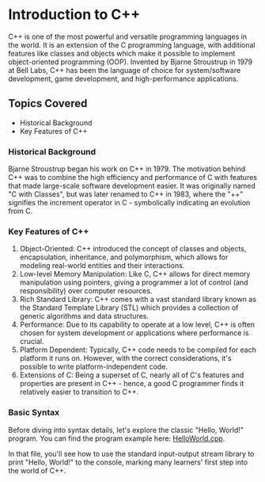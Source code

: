 # Introduction to C++
C++ is one of the most powerful and versatile programming languages in the world. It is an extension of the C programming language, with additional features like classes and objects which make it possible to implement object-oriented programming (OOP). Invented by Bjarne Stroustrup in 1979 at Bell Labs, C++ has been the language of choice for system/software development, game development, and high-performance applications.

## Topics Covered
- Historical Background
- Key Features of C++

### Historical Background
Bjarne Stroustrup began his work on C++ in 1979. The motivation behind C++ was to combine the high efficiency and performance of C with features that made large-scale software development easier. It was originally named "C with Classes", but was later renamed to C++ in 1983, where the "++" signifies the increment operator in C - symbolically indicating an evolution from C.

### Key Features of C++
1. Object-Oriented:
C++ introduced the concept of classes and objects, encapsulation, inheritance, and polymorphism, which allows for modeling real-world entities and their interactions.
2. Low-level Memory Manipulation:
Like C, C++ allows for direct memory manipulation using pointers, giving a programmer a lot of control (and responsibility) over computer resources.
3. Rich Standard Library:
C++ comes with a vast standard library known as the Standard Template Library (STL) which provides a collection of generic algorithms and data structures.
4. Performance:
Due to its capability to operate at a low level, C++ is often chosen for system development or applications where performance is crucial.
5. Platform Dependent:
Typically, C++ code needs to be compiled for each platform it runs on. However, with the correct considerations, it's possible to write platform-independent code.
6. Extensions of C:
Being a superset of C, nearly all of C's features and properties are present in C++ - hence, a good C programmer finds it relatively easier to transition to C++.

### Basic Syntax
Before diving into syntax details, let's explore the classic "Hello, World!" program. You can find the program example here: [HelloWorld.cpp](https://github.com/T3mps/CodingLodestar/blob/main/Modules/1_introduction_to_cpp/what_is_cpp/HelloWorld.cpp).

In that file, you'll see how to use the standard input-output stream library to print "Hello, World!" to the console, marking many learners' first step into the world of C++.
